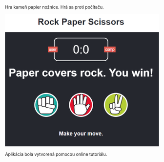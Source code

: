 Hra kameň papier nožnice. Hrá sa proti počítaču.

![alt text](./images/kamen-papier-noznice.png)

Aplikácia bola vytvorená pomocou online tutoriálu.

